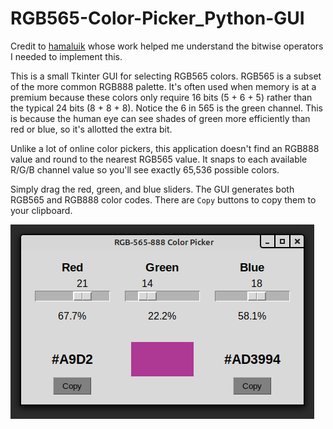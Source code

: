 # RGB565-Color-Picker_Python-GUI

Credit to [hamaluik](https://github.com/hamaluik/TFTColour) whose work helped me understand the bitwise operators I needed to implement this.

This is a small Tkinter GUI for selecting RGB565 colors. RGB565 is a subset of the more common RGB888 palette. It's often used when memory is at a premium because these colors only require 16 bits (5 + 6 + 5) rather than the typical 24 bits (8 + 8 + 8). Notice the 6 in 565 is the green channel. This is because the human eye can see shades of green more efficiently than red or blue, so it's allotted the extra bit.

Unlike a lot of online color pickers, this application doesn't find an RGB888 value and round to the nearest RGB565 value. It snaps to each available R/G/B channel value so you'll see exactly 65,536 possible colors.

Simply drag the red, green, and blue sliders. The GUI generates both RGB565 and RGB888 color codes. There are `Copy` buttons to copy them to your clipboard.

![Screenshot](images/rgb-565-888_screenshot.png)

